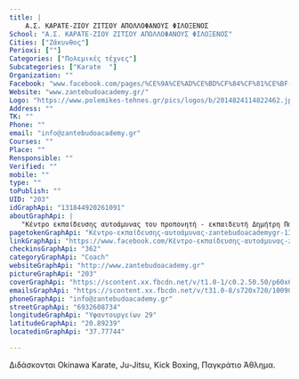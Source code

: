 ```yaml
---
title: |
    Α.Σ. ΚΑΡΑΤΕ-ΖΙΟΥ ΖΙΤΣΟΥ ΑΠΟΛΛΟΦΑΝΟΥΣ ΦΙΛΟΞΕΝΟΣ
School: "Α.Σ. ΚΑΡΑΤΕ-ΖΙΟΥ ΖΙΤΣΟΥ ΑΠΟΛΛΟΦΑΝΟΥΣ ΦΙΛΟΞΕΝΟΣ"
Cities: ["Ζάκυνθος"]
Perioxi: [""]
Categories: ["Πολεμικές τέχνες"]
Subcategories: ["Karate  "]
Organization: ""
Facebook: "www.facebook.com/pages/%CE%9A%CE%AD%CE%BD%CF%84%CF%81%CE%BF-%CE%B5%CE%BA%CF%80%CE%B1%CE%AF%CE%B4%CE%B5%CF%85%CF%83%CE%B7%CF%82-%CE%B1%CF%85%CF%84%CE%BF%CE%AC%CE%BC%CF%85%CE%BD%CE%B1%CF%82-zantebudoacademygr/131844920261091?sk=timeline"
Website: "www.zantebudoacademy.gr/"
Logo: "https://www.polemikes-tehnes.gr/pics/logos/b/2014824114822462.jpg"
Address: ""
TK: ""
Phone: ""
email: "info@zantebudoacademy.gr"
Courses: ""
Place: ""
Rensponsible: ""
Verified: ""
mobile: ""
type: ""
toPublish: ""
UID: "203"
idGraphApi: "131844920261091"
aboutGraphApi: | 
   "Κέντρο εκπαίδευσης αυτοάμυνας του προπονητή - εκπαιδευτή Δημήτρη Παναγιωτόπουλου."
pagetokenGraphApi: "Κέντρο-εκπαίδευσης-αυτοάμυνας-zantebudoacademygr-131844920261091"
linkGraphApi: "https://www.facebook.com/Κέντρο-εκπαίδευσης-αυτοάμυνας-zantebudoacademygr-131844920261091/"
checkinsGraphApi: "362"
categoryGraphApi: "Coach"
websiteGraphApi: "http://www.zantebudoacademy.gr"
pictureGraphApi: "203"
coverGraphApi: "https://scontent.xx.fbcdn.net/v/t1.0-1/c0.2.50.50/p60x60/374666_131886286923621_419644909_n.jpg?oh=2bad97a490051c37490187e0e8cb3346&amp;oe=5B48F854"
emailsGraphApi: "https://scontent.xx.fbcdn.net/v/t31.0-8/s720x720/1009095_658127060966205_3947483491457717283_o.jpg?oh=24525a5afb265fe06d0add65186c6335&amp;oe=5B39C70E"
phoneGraphApi: "info@zantebudoacademy.gr"
streetGraphApi: "6932608734"
longitudeGraphApi: "Υφαντουργείων 29"
latitudeGraphApi: "20.89239"
locatedinGraphApi: "37.77744"

---
```


Διδάσκονται Okinawa Karate, Ju-Jitsu, Kick Boxing, Παγκράτιο Άθλημα.

